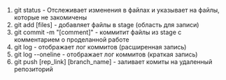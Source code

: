 1. git status - Отслеживает изменения в файлах и указывает на файлы, которые не закомичены
2. git add [files] - добавляет файлы в stage (область для записи)
3. git commit -m "[comment]" - коммитит файлы из stage с комментарием о проделанной работе
4. git log - отображает лог коммитов (расширенная запись)
5. git log --oneline - отображает лог коммитов (краткая запись)
6. git push [rep_link] [branch_name] - заливает комиты на удаленный репозиторий

